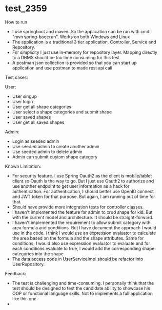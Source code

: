 # test_2359
How to run 
- I use springboot and maven. So the application can be run with cmd "mvn spring-boot:run". Works on both Windows and Linux
- The application is a traditional 3 tier application. Controller, Service and Repository. 
- For simplicity I just use in-memory for repository layer. Mapping directly to a DBMS should be too time consuming for this test.
- A postman json collection is provided so that you can start up application and use postman to made rest api call

Test cases:

User: 
- User singup
- User login
- User get all shape categories 
- User select a shape categories and submit shape
- User saved shapes 
- User get all saved shapes 

Admin: 
- Login as seeded admin
- Use seeded admin to create another admin
- Use seeded admin to delete admin
- Admin can submit custom shape category 


Known Limitation:
- For security feature. I use Spring Oauth2 as the client is mobile/tablet client so Oauth is the way to go. 
But I just use Oauth2 to authorize and use another endpoint to get user information as a hack for authentication. For authentication, I should better
use OpenID connect and JWT token for that purpose. But again, I am running out of time for that.  
- Should have provide more integration tests for controller classes.
- I haven't implemented the feature for admin to crud shape for kid. But with the current model and architecture.
It should be straight-forward. 
- I haven't implemented the requirement to allow submit category with area formula and conditions. 
But I have document the approach I would use in the code. I think I would  use an expression evaluator to calculate the 
area based on the formula and the shape attributes. Same for conditions, I would also use expression evaluator to evaluate
and for each conditions evaluate to true, I would add the corresponding shape categories into the shape.
- The data access code in UserServiceImpl should be refactor into UserRepository. 

Feedback: 
- The test is challenging and time-consuming. I personally think that the test should be designed to test the candidate ability
to showcase his OOP or functional language skills. Not to implements a full application like this one.
- 
